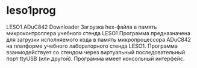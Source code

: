 leso1prog
=========

LESO1 ADuC842 Downloader
Загрузка hex-файла в память микроконтроллера учебного стенда LESO1
Программа предназначена для загрузки исполняемого кода в память
микропроцессора ADuC842 на платформе учебного лабораторного стенда LESO1.
Программа взаимодействует со стендом через виртуальный последовательный
порт ttyUSB (или другой). Программа имеет консольный интерфейс.

